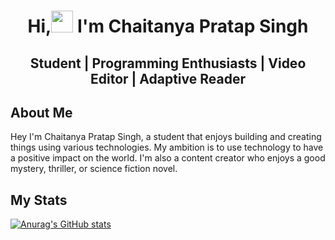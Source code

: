 <h1 align ="center">Hi,<img src ="https://media.giphy.com/media/m0dmKBkncVETJv2h0S/giphy.gif"width = 35> I'm Chaitanya Pratap Singh</h1>

<h2 align = "center"> Student | Programming Enthusiasts | Video Editor | Adaptive Reader </h2>

## About Me

Hey  I'm Chaitanya Pratap Singh, a student that enjoys building and creating things using various technologies. My ambition is to use technology to have a positive impact on the world.
I'm also a content creator who enjoys a good mystery, thriller, or science fiction novel.

## My Stats

[![Anurag's GitHub stats](https://github-readme-stats.vercel.app/api?username=Chaitanya-Pratap-Singh)](https://github.com/anuraghazra/github-readme-stats)
